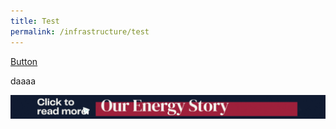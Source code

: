```yaml
---
title: Test
permalink: /infrastructure/test
---
```



[Button](/infrastructure/case-studies/resources#WMAnchor)

daaaa



<a href="/infrastructure/case-studies/resources#WMAnchor" target="_blank"><img src="/images/infrastructure/constraints-and-challenges/image015.gif" ></a>

